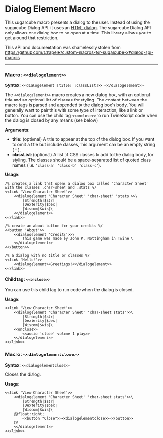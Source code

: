 # Dialog Element Macro
This sugarcube macro presents a dialog to the user. Instead of using the sugarcube Dialog API, it uses an [HTML dialog](https://developer.mozilla.org/en-US/docs/Web/HTML/Element/dialog). The sugarcube Dialog API only allows one dialog box to be open at a time. This library allows you to get around that restriction.

This API and documentation was shamelessly stolen from https://github.com/ChapelR/custom-macros-for-sugarcube-2#dialog-api-macros

---

### Macro: `<<dialogelement>>`

**Syntax**: `<<dialogelement [title] [classList]>> <</dialogelement>>`

The `<<dialogelement>>` macro creates a new dialog box, with an optional title and an optional list of classes for styling.  The content between the macro tags is parsed and appended to the dialog box's body. You will generally want to pair this with some type of interaction, like a link or button. You can use the child tag `<<onclose>>` to run TwineScript code when the dialog is closed by any means (see below).

**Arguments**:

 * **title**: (optional) A title to appear at the top of the dialog box. If you want to omit a title but include classes, this argument can be an empty string (`''`).
 * **classList**: (optional) A list of CSS classes to add to the dialog body, for styling. The classes should be a space-separated list of quoted class names (i.e. `'class-a' 'class-b' 'class-c'`).

**Usage**:
```
/% creates a link that opens a dialog box called 'Character Sheet' with the classes .char-sheet and .stats %/
<<link 'View Character Sheet'>>
	<<dialogelement 'Character Sheet' 'char-sheet' 'stats'>>\
		|Strength|$str|
		|Dexterity|$dex|
		|Wisdom|$wis|\
	<</dialogelement>>
<</link>>

/% create an about button for your credits %/
<<button 'About'>>
	<<dialogelement 'Credits'>>\
		This game was made by John P. Nottingham in Twine!\
	<</dialogelement>>
<</button>>

/% a dialog with no title or classes %/
<<link 'Hello!'>>
	<<dialogelement>>Greetings!<</dialogelement>>
<</link>>
```

#### Child tag: `<<onclose>>`

You can use this child tag to run code when the dialog is closed.

**Usage**:
```
<<link 'View Character Sheet'>>
	<<dialogelement 'Character Sheet' 'char-sheet stats'>>\
		|Strength|$str|
		|Dexterity|$dex|
		|Wisdom|$wis|\
	<<onclose>>
		<<audio 'close' volume 1 play>>
	<</dialogelement>>
<</link>>
```

### Macro: `<<dialogelementclose>>`

**Syntax**: `<<dialogelementclose>>`

Closes the dialog.

**Usage**:

```
<<link 'View Character Sheet'>>
	<<dialogelement 'Character Sheet' 'char-sheet stats'>>\
		|Strength|$str|
		|Dexterity|$dex|
		|Wisdom|$wis|\
	@@float:right;
		<<button "Close">><<dialogelementclose>><</button>>
    @@
	<</dialogelement>>
<</link>>
```